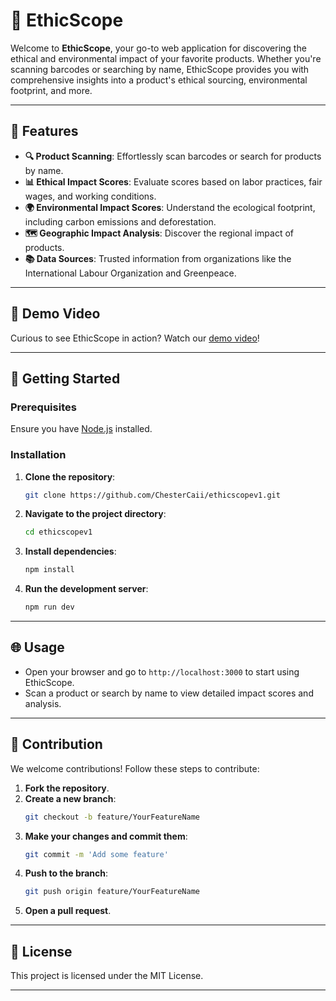 # 🌿 EthicScope

Welcome to **EthicScope**, your go-to web application for discovering the ethical and environmental impact of your favorite products. Whether you're scanning barcodes or searching by name, EthicScope provides you with comprehensive insights into a product's ethical sourcing, environmental footprint, and more.

---

## 🌟 Features

- **🔍 Product Scanning**: Effortlessly scan barcodes or search for products by name.
- **📊 Ethical Impact Scores**: Evaluate scores based on labor practices, fair wages, and working conditions.
- **🌍 Environmental Impact Scores**: Understand the ecological footprint, including carbon emissions and deforestation.
- **🗺️ Geographic Impact Analysis**: Discover the regional impact of products.
- **📚 Data Sources**: Trusted information from organizations like the International Labour Organization and Greenpeace.

---

## 🎥 Demo Video

Curious to see EthicScope in action? Watch our [demo video](https://youtu.be/VojOdpquwYU)!

---

## 🚀 Getting Started

### Prerequisites

Ensure you have [Node.js](https://nodejs.org/) installed.

### Installation

1. **Clone the repository**:
   ```bash
   git clone https://github.com/ChesterCaii/ethicscopev1.git
   ```
2. **Navigate to the project directory**:
   ```bash
   cd ethicscopev1
   ```
3. **Install dependencies**:
   ```bash
   npm install
   ```
4. **Run the development server**:
   ```bash
   npm run dev
   ```

---

## 🌐 Usage

- Open your browser and go to `http://localhost:3000` to start using EthicScope.
- Scan a product or search by name to view detailed impact scores and analysis.

---

## 🤝 Contribution

We welcome contributions! Follow these steps to contribute:

1. **Fork the repository**.
2. **Create a new branch**:
   ```bash
   git checkout -b feature/YourFeatureName
   ```
3. **Make your changes and commit them**:
   ```bash
   git commit -m 'Add some feature'
   ```
4. **Push to the branch**:
   ```bash
   git push origin feature/YourFeatureName
   ```
5. **Open a pull request**.

---

## 📜 License

This project is licensed under the MIT License.

---
